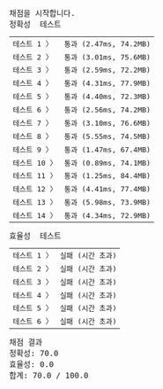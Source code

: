 <pre class="console-content"><div></div><div class="console-heading">채점을 시작합니다.</div><div class="console-message">정확성  테스트</div><table class="console-test-group" data-category="correctness"><tbody><tr data-testcase-id="18649"><td valign="top" class="td-label">테스트 1 <span>〉</span></td><td class="result passed">통과 (2.47ms, 74.2MB)</td></tr><tr data-testcase-id="18650"><td valign="top" class="td-label">테스트 2 <span>〉</span></td><td class="result passed">통과 (3.01ms, 75.6MB)</td></tr><tr data-testcase-id="18651"><td valign="top" class="td-label">테스트 3 <span>〉</span></td><td class="result passed">통과 (2.59ms, 72.2MB)</td></tr><tr data-testcase-id="18652"><td valign="top" class="td-label">테스트 4 <span>〉</span></td><td class="result passed">통과 (4.31ms, 77.9MB)</td></tr><tr data-testcase-id="18653"><td valign="top" class="td-label">테스트 5 <span>〉</span></td><td class="result passed">통과 (4.40ms, 72.3MB)</td></tr><tr data-testcase-id="18654"><td valign="top" class="td-label">테스트 6 <span>〉</span></td><td class="result passed">통과 (2.56ms, 74.2MB)</td></tr><tr data-testcase-id="18655"><td valign="top" class="td-label">테스트 7 <span>〉</span></td><td class="result passed">통과 (3.10ms, 76.6MB)</td></tr><tr data-testcase-id="18656"><td valign="top" class="td-label">테스트 8 <span>〉</span></td><td class="result passed">통과 (5.55ms, 74.5MB)</td></tr><tr data-testcase-id="18657"><td valign="top" class="td-label">테스트 9 <span>〉</span></td><td class="result passed">통과 (1.47ms, 67.4MB)</td></tr><tr data-testcase-id="18658"><td valign="top" class="td-label">테스트 10 <span>〉</span></td><td class="result passed">통과 (0.89ms, 74.1MB)</td></tr><tr data-testcase-id="18659"><td valign="top" class="td-label">테스트 11 <span>〉</span></td><td class="result passed">통과 (1.25ms, 84.4MB)</td></tr><tr data-testcase-id="18660"><td valign="top" class="td-label">테스트 12 <span>〉</span></td><td class="result passed">통과 (4.41ms, 77.4MB)</td></tr><tr data-testcase-id="18661"><td valign="top" class="td-label">테스트 13 <span>〉</span></td><td class="result passed">통과 (5.98ms, 73.9MB)</td></tr><tr data-testcase-id="18662"><td valign="top" class="td-label">테스트 14 <span>〉</span></td><td class="result passed">통과 (4.34ms, 72.9MB)</td></tr></tbody></table><div class="console-message">효율성  테스트</div><table class="console-test-group" data-category="effectiveness"><tbody><tr data-testcase-id="18665"><td valign="top" class="td-label">테스트 1 <span>〉</span></td><td class="result failed">실패 (시간 초과)</td></tr><tr data-testcase-id="18666"><td valign="top" class="td-label">테스트 2 <span>〉</span></td><td class="result failed">실패 (시간 초과)</td></tr><tr data-testcase-id="18667"><td valign="top" class="td-label">테스트 3 <span>〉</span></td><td class="result failed">실패 (시간 초과)</td></tr><tr data-testcase-id="18668"><td valign="top" class="td-label">테스트 4 <span>〉</span></td><td class="result failed">실패 (시간 초과)</td></tr><tr data-testcase-id="18669"><td valign="top" class="td-label">테스트 5 <span>〉</span></td><td class="result failed">실패 (시간 초과)</td></tr><tr data-testcase-id="18670"><td valign="top" class="td-label">테스트 6 <span>〉</span></td><td class="result failed">실패 (시간 초과)</td></tr></tbody></table><div class="console-heading">채점 결과</div><div class="console-message">정확성: 70.0</div><div class="console-message">효율성: 0.0</div><div class="console-message">합계: 70.0 / 100.0</div></pre>